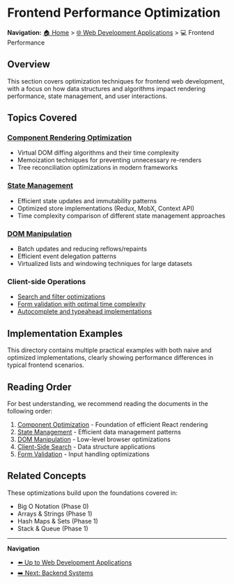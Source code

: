 # Frontend Performance Optimization

**Navigation:** [🏠 Home](../../README.md) > [🌐 Web Development Applications](../README.md) > 💻 Frontend Performance

## Overview

This section covers optimization techniques for frontend web development, with a focus on how data structures and algorithms impact rendering performance, state management, and user interactions.

## Topics Covered

### [Component Rendering Optimization](./component-optimization.md)
- Virtual DOM diffing algorithms and their time complexity
- Memoization techniques for preventing unnecessary re-renders
- Tree reconciliation optimizations in modern frameworks

### [State Management](./state-management.md)
- Efficient state updates and immutability patterns
- Optimized store implementations (Redux, MobX, Context API)
- Time complexity comparison of different state management approaches

### [DOM Manipulation](./dom-manipulation.md)
- Batch updates and reducing reflows/repaints
- Efficient event delegation patterns
- Virtualized lists and windowing techniques for large datasets

### Client-side Operations
- [Search and filter optimizations](./client-side-search.md)
- [Form validation with optimal time complexity](./form-validation.md)
- [Autocomplete and typeahead implementations](./form-validation.md#autocomplete-implementation)

## Implementation Examples

This directory contains multiple practical examples with both naive and optimized implementations, clearly showing performance differences in typical frontend scenarios.

## Reading Order

For best understanding, we recommend reading the documents in the following order:

1. [Component Optimization](./component-optimization.md) - Foundation of efficient React rendering
2. [State Management](./state-management.md) - Efficient data management patterns
3. [DOM Manipulation](./dom-manipulation.md) - Low-level browser optimizations
4. [Client-Side Search](./client-side-search.md) - Data structure applications
5. [Form Validation](./form-validation.md) - Input handling optimizations

## Related Concepts

These optimizations build upon the foundations covered in:
- Big O Notation (Phase 0)
- Arrays & Strings (Phase 1)
- Hash Maps & Sets (Phase 1)
- Stack & Queue (Phase 1)

---

**Navigation**
- [⬅️ Up to Web Development Applications](../README.md)
- [➡️ Next: Backend Systems](../backend/README.md)